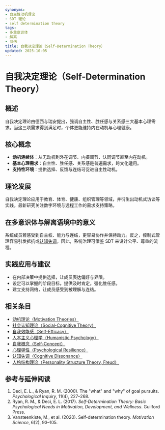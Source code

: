 ```yaml
---
synonyms:
- 自主性动机理论
- SDT 理论
- self determination theory
tags:
- 多重意识体
- 解离
- 创伤
title: 自我决定理论（Self-Determination Theory）
updated: 2025-10-05
---
```


# 自我决定理论（Self-Determination Theory）

## 概述

自我决定理论由德西与瑞安提出，强调自主性、胜任感与关系感三大基本心理需求。当这三项需求得到满足时，个体更能维持内在动机与心理健康。

## 核心概念

- **动机连续体**：从无动机到外在调节、内摄调节、认同调节直至内在动机。
- **基本心理需求**：自主性、胜任感、关系感是普遍需求，跨文化适用。
- **支持性环境**：提供选择、反馈与连结可促进自主性动机。

## 理论发展

自我决定理论应用于教育、体育、健康、组织管理等领域，并衍生出动机式访谈等实践。最新研究关注数字环境与远程工作的需求支持策略。

## 在多意识体与解离语境中的意义

系统成员若感受到自主权、能力与连结，更容易协作并保持动力。反之，控制式管理容易引发抵抗或[认知失调](Cognitive-Dissonance.md)。因此，系统治理可借鉴 SDT 来设计公平、尊重的流程。

## 实践应用与建议

- 在内部决策中提供选择，让成员表达偏好与界限。
- 设定可以掌握的阶段目标，提供及时肯定，强化胜任感。
- 建立支持网络，让成员感受到被理解与连结。

## 相关条目

- [动机理论（Motivation Theories）](Motivation-Theories.md)
- [社会认知理论（Social-Cognitive Theory）](Social-Cognitive-Theory.md)
- [自我效能感（Self-Efficacy）](Self-Efficacy.md)
- [人本主义心理学（Humanistic Psychology）](Humanistic-Psychology.md)
- [自我概念（Self-Concept）](Self-Concept.md)
- [心理弹性（Psychological Resilience）](Psychological-Resilience.md)
- [认知失调（Cognitive Dissonance）](Cognitive-Dissonance.md)
- [人格结构理论（Personality Structure Theory, Freud）](Personality-Structure-Theory.md)

## 参考与延伸阅读

1. Deci, E. L., & Ryan, R. M. (2000). The "what" and "why" of goal pursuits. *Psychological Inquiry*, 11(4), 227–268.
2. Ryan, R. M., & Deci, E. L. (2017). *Self-Determination Theory: Basic Psychological Needs in Motivation, Development, and Wellness*. Guilford Press.
3. Vansteenkiste, M., et al. (2020). Self-determination theory. *Motivation Science*, 6(2), 93–105.

